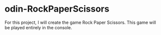 # odin-RockPaperScissors

For this project, I will create the game Rock Paper Scissors. This game will be played entirely in the console.
